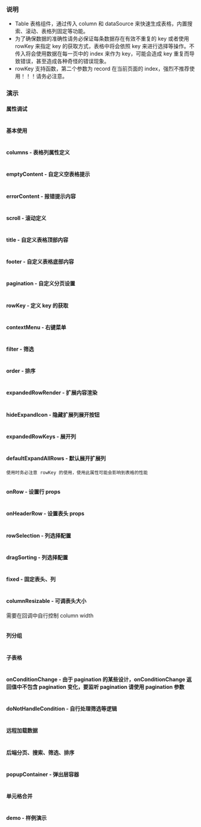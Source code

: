 ### 说明

-   Table 表格组件，通过传入 column 和 dataSource 来快速生成表格，内置搜索、滚动、表格列固定等功能。
-   为了确保数据的准确性请务必保证每条数据存在有效不重复的 key 或者使用 rowKey 来指定 key 的获取方式，表格中将会依照 key 来进行选择等操作。不传入将会使用数据在每一页中的 index 来作为 key，可能会造成 key 重复而导致错误，甚至造成各种奇怪的错误现象。
-   rowKey 支持函数，第二个参数为 record 在当前页面的 index，强烈不推荐使用！！！请务必注意。

### 演示

#### 属性调试

```js {"codepath": "table.jsx"}
```

#### 基本使用

```js {"codepath": "base.jsx"}
```

#### columns - 表格列属性定义

```js {"codepath": "columns.jsx"}
```

#### emptyContent - 自定义空表格提示

```js {"codepath": "emptyContent.jsx"}
```

#### errorContent - 报错提示内容

```js {"codepath": "errorContent.jsx"}
```

#### scroll - 滚动定义

```js {"codepath": "scroll.jsx"}
```

#### title - 自定义表格顶部内容

```js {"codepath": "title.jsx"}
```

#### footer - 自定义表格底部内容

```js {"codepath": "footer.jsx"}
```

#### pagination - 自定义分页设置

```js {"codepath": "pagination.jsx"}
```

#### rowKey - 定义 key 的获取

```js {"codepath": "rowKey.jsx"}
```

#### contextMenu - 右键菜单

```js {"codepath": "contextMenu.jsx"}
```

#### filter - 筛选

```js {"codepath": "filter.jsx"}
```

#### order - 排序

```js {"codepath": "order.jsx"}
```

#### expandedRowRender - 扩展内容渲染

```js {"codepath": "expandedRowRender.jsx"}
```

#### hideExpandIcon - 隐藏扩展列展开按钮

```js {"codepath": "hideExpandIcon.jsx"}
```

#### expandedRowKeys - 展开列

```js {"codepath": "expandedRowKeys.jsx"}
```

#### defaultExpandAllRows - 默认展开扩展列

`使用时务必注意 rowKey 的使用，使用此属性可能会影响到表格的性能`

```js {"codepath": "defaultExpandAllRows.jsx"}
```

#### onRow - 设置行 props

```js {"codepath": "onRow.jsx"}
```

#### onHeaderRow - 设置表头 props

```js {"codepath": "onHeaderRow.jsx"}
```

#### rowSelection - 列选择配置

```js {"codepath": "rowSelection.jsx"}
```

#### dragSorting - 列选择配置

```js {"codepath": "dragSorting.jsx"}
```

#### fixed - 固定表头、列

```js {"codepath": "fixed.jsx"}
```

#### columnResizable - 可调表头大小

需要在回调中自行控制 column width

```js {"codepath": "resizable.jsx"}
```

#### 列分组

```js {"codepath": "groupColumns.jsx"}
```

#### 子表格

```js {"codepath": "subTable.jsx"}
```

#### onConditionChange - 由于 pagination 的某些设计，onConditionChange 返回值中不包含 pagination 变化，要监听 pagination 请使用 pagination 参数

```js {"codepath": "onConditionChange.jsx"}
```

#### doNotHandleCondition - 自行处理筛选等逻辑

```js {"codepath": "doNotHandleCondition.jsx"}
```

#### 远程加载数据

```js {"codepath": "loadingDataFromRemote.jsx"}
```

#### 后端分页、搜索、筛选、排序

```js {"codepath": "fullRemoteTable.jsx"}
```

#### popupContainer - 弹出层容器

```js {"codepath": "popupContainer.jsx"}
```

#### 单元格合并

```js {"codepath": "cellMerge.jsx"}
```

#### demo - 样例演示

```js {"codepath": "demo.jsx"}
```
